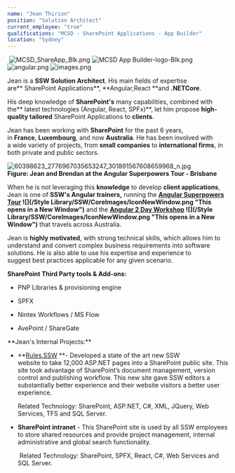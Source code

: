 ```yaml
---
name: "Jean Thirion"
position: "Solution Architect"
current_employee: "true"
qualifications: "MCSD - SharePoint Applications - App Builder"
location: "Sydney"
---
```


<div class="emp-Content">

<div id="ctl00_PlaceHolderMain_RadHtmlField1_label" style="display:none">EmpContent</div>

<div id="ctl00_PlaceHolderMain_RadHtmlField1__ControlWrapper_RichHtmlField" class="ms-rtestate-field" style="display:inline" aria-labelledby="ctl00_PlaceHolderMain_RadHtmlField1_label">

​​​​ ![MCSD_ShareApp_Blk.png](/AboutUs/Employees/PublishingImages/MCSD_ShareApp_Blk.png) ![MCSD App Builder-logo-Blk.png](/AboutUs/Employees/PublishingImages/MCSD%20App%20Builder-logo-Blk.png) ![angular.png](/AboutUs/Employees/PublishingImages/angular.png) ​![images.png](/AboutUs/Employees/PublishingImages/images.png)  

Jean is a **SSW Solution Architect**. His main fields of expertise are** SharePoint Applications**, **Angular, ​React **and **.NETCore**.  

His deep knowledge of **SharePoint's** many capabilities, combined with the** latest technologies (Angular, React, SPFx)**, let him propose **high-quality tailored** SharePoint Applications to **clients**.

Jean has been working with **SharePoint** for the past 6 years, in **France**, **Luxembourg**, and now **Australia**. He has been involved with a wide variety of projects, from **small companies** to **international firms**, in both private and public sectors.  

![60398623_2776967035653247_301891567608659968_n.jpg](/AboutUs/Employees/PublishingImages/60398623_2776967035653247_301891567608659968_n.jpg)​  
**Figure: Jean and Brendan at the Angular Superpowers Tour - Brisbane**  

When he is not leveraging this **knowledge** to develop **client applications**, Jean is one of **SSW's Angular trainers,** running the **[Angular Superpowers Tour](https://www.ssw.com.au/ssw/Events/Training/Angular-Superpowers-Tour.aspx) ![](/Style Library/SSW/CoreImages/IconNewWindow.png "This opens in a New Window")** and the **[Angular 2 Day Workshop](https://www.ssw.com.au/ssw/Events/Training/Angular-Workshop.aspx) ![](/Style Library/SSW/CoreImages/IconNewWindow.png "This opens in a New Window")** that travels across Australia.  

​Jean is **highly motivated**, with strong technical skills, which allows him to understand and convert complex business requirements into software solutions. He is also able to use his expertise and experience to suggest best practices applicable for any given scenario.  

**SharePoint Third Party tools & Add-ons:**  

*   PNP Libraries & provisioning engine
*   SPFX  

*   Nintex Workflows / MS Flow​  

*   AvePoint / ShareGate  

<div>**Jean's Internal Projects:**  
</div>

*   **[Rules.SSW](https://rules.ssw.com.au/) **- Developed a state of the art new SSW website to take 12,000 ASP.NET pages into a SharePoint public site. This site took advantage of SharePoint’s document management, version control and publishing workflow. This new site gave SSW editors a substantially better experience and their website visitors a better user experience.   

    Related Technology: SharePoint, ASP.NET, C#, XML, JQuery, Web Services, TFS and SQL Server.​  

*   **SharePoint intranet** - This SharePoint site is used by all SSW employees to store shared resources and provide project management, internal administrative and global search functionality.  

     Related Technology: SharePoint, SPFX, React, C#, Web Services and SQL Server.​​​

</div>

</div>
